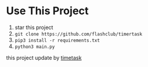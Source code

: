 

# Use This Project

1. star this project
5. `git clone https://github.com/flashclub/timertask`
6. `pip3 install -r requirements.txt`
7. `python3 main.py`

this project update by [timetask](https://github.com/flashclub/timertask)
